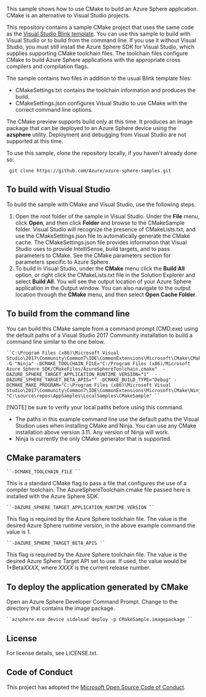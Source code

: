 This sample shows how to use CMake to build an Azure Sphere application. CMake is an alternative to Visual Studio projects.

This repository contains a sample CMake project that uses the same code as the [Visual Studio Blink template](https://docs.microsoft.com/azure-sphere/quickstarts/qs-blink-application#build-and-run-the-blink-sample). You can use this sample to build with Visual Studio or to build from the command line. If you use it without Visual Studio, you must still install the Azure Sphere SDK for Visual Studio, which supplies supporting CMake toolchain files. The toolchain files configure CMake to build Azure Sphere applications with the appropriate cross compilers and compilation flags.

The sample contains two files in addition to the usual Blink template files:

- CMakeSettings.txt contains the toolchain information and produces the build.
- CMakeSettings.json configures Visual Studio to use CMake with the correct command line options.

The CMake preview supports build only at this time. It produces an image package that can be deployed to an Azure Sphere device using the **azsphere** utility. Deployment and debugging from Visual Studio are not supported at this time. 

To use this sample, clone the repository locally, if you haven't already done so:

     git clone https://github.com/Azure/azure-sphere-samples.git

## To build with Visual Studio 

To build the sample with CMake and Visual Studio, use the following steps.

1. Open the root folder of the sample in Visual Studio. Under the **File** menu, click **Open**, and then click **Folder** and browse to the CMakeSample folder. Visual Studio will recognize the presence of CMakeLists.txt, and use the CMakeSettings.json file to automatically generate the CMake cache. The CMakeSettings.json file provides information that Visual Studio uses to provide IntelliSense, build targets, and to pass parameters to CMake. See the CMake parameters section for parameters specific to Azure Sphere. 
1. To build in Visual Studio, under the **CMake** menu click the **Build All** option, or right click the CMakeLists.txt file in the Solution Explorer and select **Build All**. You will see the output location of your Azure Sphere application in the Output window. You can also navigate to the output location through the **CMake** menu, and then select **Open Cache Folder**. 

## To build from the command line 

You can build this CMake sample from a command prompt (CMD.exe) using the default paths of a Visual Studio 2017 Community installation to build a command line similar to the one below. 

    ``C:\Program Files (x86)\Microsoft Visual Studio\2017\Community\Common7\IDE\CommonExtensions\Microsoft\CMake\CMake\bin\cmake.exe  -G "Ninja" -DCMAKE_TOOLCHAIN_FILE="C:/Program Files (x86)/Microsoft Azure Sphere SDK/CMakeFiles/AzureSphereToolchain.cmake"  -DAZURE_SPHERE_TARGET_APPLICATION_RUNTIME_VERSION="1"  -DAZURE_SPHERE_TARGET_BETA_APIS="" -DCMAKE_BUILD_TYPE="Debug" -DCMAKE_MAKE_PROGRAM="C:\Program Files (x86)\Microsoft Visual Studio\2017\Community\Common7\IDE\CommonExtensions\Microsoft\CMake\Ninja\ninja.exe" "C:\source\repos\AppSamples\LocalSamples\CMakeSample" ``
    
[!NOTE] be sure to verify your local paths before using this command.

- The paths in this example command line use the default paths the Visual Studion uses when installing CMake and Ninja. You can use any CMake installation above version 3.11. Any version of Ninja will work.
- Ninja is currently the only CMake generator that is supported.

## CMake paramaters 

    ``-DCMAKE_TOOLCHAIN_FILE ``

This is a standard CMake flag to pass a file that configures the use of a compiler toolchain. The AzureSphereToolchain.cmake file passed here is installed with the Azure Sphere SDK. 

    ``-DAZURE_SPHERE_TARGET_APPLICATION_RUNTIME_VERSION ``

This flag is required by the Azure Sphere toolchain file. The value is the desired Azure Sphere runtime version, in the above example command the value is 1. 

    ``-DAZURE_SPHERE_TARGET_BETA_APIS ``

This flag is required by the Azure Sphere toolchain file. The value is the desired Azure Sphere Target API set to use. If used, the value would be 1+Beta*XXXX*, where *XXXX* is the current release number.

## To deploy the application generated by CMake

Open an Azure Sphere Developer Command Prompt. Change to the directory that contains the image package. 

    ``azsphere.exe device sideload deploy -p CMakeSample.imagepackage ``

## License
For license details, see LICENSE.txt.

## Code of Conduct
This project has adopted the [Microsoft Open Source Code of Conduct](https://opensource.microsoft.com/codeofconduct/).
